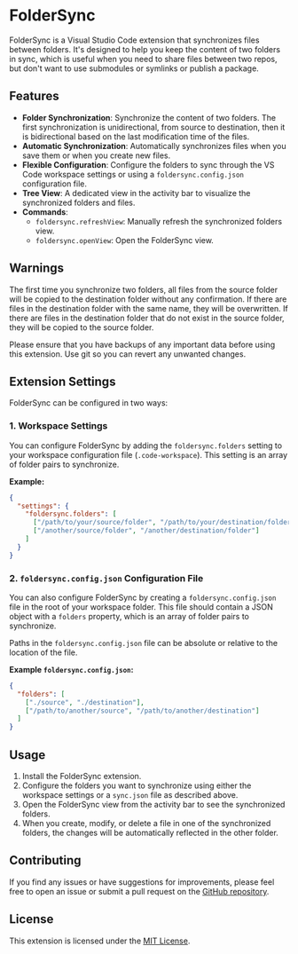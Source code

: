 # FolderSync

FolderSync is a Visual Studio Code extension that synchronizes files between folders. It's designed to help you keep the content of two folders in sync, which is useful when you need to share files between two repos, but don't want to use submodules or symlinks or publish a package.

## Features

- **Folder Synchronization**: Synchronize the content of two folders. The first synchronization is unidirectional, from source to destination, then it is bidirectional based on the last modification time of the files.
- **Automatic Synchronization**: Automatically synchronizes files when you save them or when you create new files.
- **Flexible Configuration**: Configure the folders to sync through the VS Code workspace settings or using a `foldersync.config.json` configuration file.
- **Tree View**: A dedicated view in the activity bar to visualize the synchronized folders and files.
- **Commands**:
  - `foldersync.refreshView`: Manually refresh the synchronized folders view.
  - `foldersync.openView`: Open the FolderSync view.

## Warnings

The first time you synchronize two folders, all files from the source folder will be copied to the destination folder without any confirmation. If there are files in the destination folder with the same name, they will be overwritten. If there are files in the destination folder that do not exist in the source folder, they will be copied to the source folder.

Please ensure that you have backups of any important data before using this extension. Use git so you can revert any unwanted changes.

## Extension Settings

FolderSync can be configured in two ways:

### 1. Workspace Settings

You can configure FolderSync by adding the `foldersync.folders` setting to your workspace configuration file (`.code-workspace`). This setting is an array of folder pairs to synchronize.

**Example:**

```json
{
  "settings": {
    "foldersync.folders": [
      ["/path/to/your/source/folder", "/path/to/your/destination/folder"],
      ["/another/source/folder", "/another/destination/folder"]
    ]
  }
}
```

### 2. `foldersync.config.json` Configuration File

You can also configure FolderSync by creating a `foldersync.config.json` file in the root of your workspace folder. This file should contain a JSON object with a `folders` property, which is an array of folder pairs to synchronize.

Paths in the `foldersync.config.json` file can be absolute or relative to the location of the file.

**Example `foldersync.config.json`:**

```json
{
  "folders": [
    ["./source", "./destination"],
    ["/path/to/another/source", "/path/to/another/destination"]
  ]
}
```

## Usage

1.  Install the FolderSync extension.
2.  Configure the folders you want to synchronize using either the workspace settings or a `sync.json` file as described above.
3.  Open the FolderSync view from the activity bar to see the synchronized folders.
4.  When you create, modify, or delete a file in one of the synchronized folders, the changes will be automatically reflected in the other folder.

## Contributing

If you find any issues or have suggestions for improvements, please feel free to open an issue or submit a pull request on the [GitHub repository](https://github.com/fedeholc/foldersync).

## License

This extension is licensed under the [MIT License](LICENSE).
